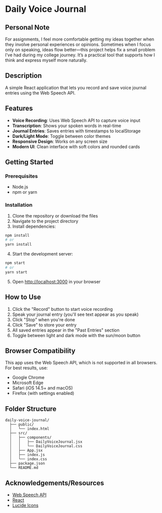 # Daily Voice Journal

## Personal Note

For assignments, I feel more comfortable getting my ideas together when they involve personal experiences or opinions. Sometimes when I focus only on speaking, ideas flow better—this project helps fix a small problem I’ve had during my college journey. It’s a practical tool that supports how I think and express myself more naturally.

## Description

A simple React application that lets you record and save voice journal entries using the Web Speech API.

## Features

- **Voice Recording**: Uses Web Speech API to capture voice input
- **Transcription**: Shows your spoken words in real-time
- **Journal Entries**: Saves entries with timestamps to localStorage
- **Dark/Light Mode**: Toggle between color themes
- **Responsive Design**: Works on any screen size
- **Modern UI**: Clean interface with soft colors and rounded cards

## Getting Started

### Prerequisites

- Node.js 
- npm or yarn

### Installation

1. Clone the repository or download the files
2. Navigate to the project directory
3. Install dependencies:

```bash
npm install
# or
yarn install
```

4. Start the development server:

```bash
npm start
# or
yarn start
```

5. Open [http://localhost:3000](http://localhost:3000) in your browser

## How to Use

1. Click the "Record" button to start voice recording
2. Speak your journal entry (you'll see text appear as you speak)
3. Click "Stop" when you're done
4. Click "Save" to store your entry
5. All saved entries appear in the "Past Entries" section
6. Toggle between light and dark mode with the sun/moon button

## Browser Compatibility

This app uses the Web Speech API, which is not supported in all browsers. For best results, use:

- Google Chrome
- Microsoft Edge
- Safari (iOS 14.5+ and macOS)
- Firefox (with settings enabled)

## Folder Structure

```
daily-voice-journal/
  ├── public/
  │   └── index.html
  ├── src/
  │   ├── components/
  │   │   ├── DailyVoiceJournal.jsx
  │   │   └── DailyVoiceJournal.css
  │   ├── App.jsx
  │   ├── index.js
  │   └── index.css
  ├── package.json
  └── README.md
```
## Acknowledgements/Resources

- [Web Speech API](https://developer.mozilla.org/en-US/docs/Web/API/Web_Speech_API)
- [React](https://reactjs.org/)
- [Lucide Icons](https://lucide.dev/)
